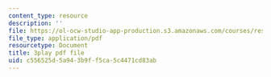 ```yaml
---
content_type: resource
description: ''
file: https://ol-ocw-studio-app-production.s3.amazonaws.com/courses/res-18-007-calculus-revisited-multivariable-calculus-fall-2011/c556525d5a943b9ff5ca5c4471cd83ab_Yw8vBDhVs8o.pdf
file_type: application/pdf
resourcetype: Document
title: 3play pdf file
uid: c556525d-5a94-3b9f-f5ca-5c4471cd83ab
---
```

